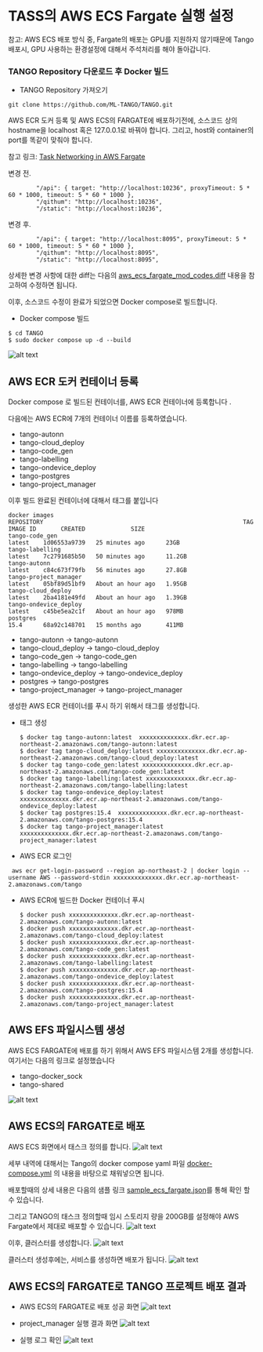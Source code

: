 # TASS의 AWS ECS Fargate 실행 설정

참고: AWS ECS 배포 방식 중, Fargate의 배포는 GPU를 지원하지 않기때문에
Tango 배포시, GPU 사용하는 환경설정에 대해서 주석처리를 해야 돌아갑니다.

### TANGO Repository 다운로드 후 Docker 빌드

* TANGO Repository 가져오기
```shell
git clone https://github.com/ML-TANGO/TANGO.git
```


AWS ECR 도커 등록 및 AWS ECS의 FARGATE에 배포하기전에, 소스코드 상의 hostname을 localhost 혹은 127.0.0.1로 바꿔야 합니다.
그리고, host와 container의 port를 똑같이 맞춰야 합니다.

참고 링크: 
[Task Networking in AWS Fargate](https://aws.amazon.com/ko/blogs/compute/task-networking-in-aws-fargate/)

변경 전.
```shell
        "/api": { target: "http://localhost:10236", proxyTimeout: 5 * 60 * 1000, timeout: 5 * 60 * 1000 },
        "/qithum": "http://localhost:10236",
        "/static": "http://localhost:10236",
```
변경 후.
```shell
        "/api": { target: "http://localhost:8095", proxyTimeout: 5 * 60 * 1000, timeout: 5 * 60 * 1000 },
        "/qithum": "http://localhost:8095",
        "/static": "http://localhost:8095",
```

상세한 변경 사항에 대한 diff는 다음의 [aws_ecs_fargate_mod_codes.diff](aws_ecs_fargate_mod_codes.diff) 내용을 참고하여 수정하면 됩니다.

이후, 소스코드 수정이 완료가 되었으면 Docker compose로 빌드합니다.

* Docker compose 빌드
```shell
$ cd TANGO
$ sudo docker compose up -d --build
```
![alt text](docker_compose_build_result.png)


## AWS ECR 도커 컨테이너 등록
Docker compose 로 빌드된 컨테이너를, AWS ECR 컨테이너에 등록합니다 .

다음에는 AWS ECR에 7개의 컨테이너 이름를 등록하였습니다.
* tango-autonn
* tango-cloud_deploy
* tango-code_gen
* tango-labelling
* tango-ondevice_deploy
* tango-postgres
* tango-project_manager

이후 빌드 완료된 컨테이너에 대해서 태그를 붙입니다 
```shell
docker images
REPOSITORY                                                         TAG       IMAGE ID       CREATED             SIZE
tango-code_gen                                                     latest    1d06553a9739   25 minutes ago      23GB
tango-labelling                                                    latest    7c2791685b50   50 minutes ago      11.2GB
tango-autonn                                                       latest    c84c673f79fb   56 minutes ago      27.8GB
tango-project_manager                                              latest    05bf89d51bf9   About an hour ago   1.95GB
tango-cloud_deploy                                                 latest    2ba4181e49fd   About an hour ago   1.39GB
tango-ondevice_deploy                                              latest    c45be5ea2c1f   About an hour ago   978MB
postgres                                                           15.4      68a92c148701   15 months ago       411MB
```

* tango-autonn  -> tango-autonn
* tango-cloud_deploy -> tango-cloud_deploy
* tango-code_gen -> tango-code_gen
* tango-labelling -> tango-labelling
* tango-ondevice_deploy -> tango-ondevice_deploy
* postgres -> tango-postgres
* tango-project_manager -> tango-project_manager


생성한 AWS ECR 컨테이너를 푸시 하기 위해서 태그를 생성합니다.
* 태그 생성
  ```shell
  $ docker tag tango-autonn:latest  xxxxxxxxxxxxxx.dkr.ecr.ap-northeast-2.amazonaws.com/tango-autonn:latest
  $ docker tag tango-cloud_deploy:latest xxxxxxxxxxxxxx.dkr.ecr.ap-northeast-2.amazonaws.com/tango-cloud_deploy:latest
  $ docker tag tango-code_gen:latest xxxxxxxxxxxxxx.dkr.ecr.ap-northeast-2.amazonaws.com/tango-code_gen:latest
  $ docker tag tango-labelling:latest xxxxxxxxxxxxxx.dkr.ecr.ap-northeast-2.amazonaws.com/tango-labelling:latest
  $ docker tag tango-ondevice_deploy:latest  xxxxxxxxxxxxxx.dkr.ecr.ap-northeast-2.amazonaws.com/tango-ondevice_deploy:latest
  $ docker tag postgres:15.4  xxxxxxxxxxxxxx.dkr.ecr.ap-northeast-2.amazonaws.com/tango-postgres:15.4
  $ docker tag tango-project_manager:latest  xxxxxxxxxxxxxx.dkr.ecr.ap-northeast-2.amazonaws.com/tango-project_manager:latest
  ```

* AWS ECR 로그인
```shell
 aws ecr get-login-password --region ap-northeast-2 | docker login --username AWS --password-stdin xxxxxxxxxxxxxx.dkr.ecr.ap-northeast-2.amazonaws.com/tango
```
  
* AWS ECR에 빌드한 Docker 컨테이너 푸시
  ```shell
  $ docker push xxxxxxxxxxxxxx.dkr.ecr.ap-northeast-2.amazonaws.com/tango-autonn:latest
  $ docker push xxxxxxxxxxxxxx.dkr.ecr.ap-northeast-2.amazonaws.com/tango-cloud_deploy:latest
  $ docker push xxxxxxxxxxxxxx.dkr.ecr.ap-northeast-2.amazonaws.com/tango-code_gen:latest
  $ docker push xxxxxxxxxxxxxx.dkr.ecr.ap-northeast-2.amazonaws.com/tango-labelling:latest 
  $ docker push xxxxxxxxxxxxxx.dkr.ecr.ap-northeast-2.amazonaws.com/tango-ondevice_deploy:latest
  $ docker push xxxxxxxxxxxxxx.dkr.ecr.ap-northeast-2.amazonaws.com/tango-postgres:15.4
  $ docker push xxxxxxxxxxxxxx.dkr.ecr.ap-northeast-2.amazonaws.com/tango-project_manager:latest
  ```


## AWS EFS 파일시스템 생성
  AWS ECS FARGATE에 배포를 하기 위해서 AWS EFS 파일시스템 2개를 생성합니다. 여기서는 다음의 링크로 설정했습니다
   * tango-docker_sock
   * tango-shared

  ![alt text](tango_aws_efs.png)


## AWS ECS의 FARGATE로 배포
AWS ECS 화면에서 태스크 정의를 합니다.
![alt text](tango_aws_ecs_new_task_definition.png)

세부 내역에 대해서는 Tango의 docker compose yaml 파일
[docker-compose.yml](https://github.com/ML-TANGO/TANGO/blob/main/docker-compose.yml) 의 내용을 바탕으로 채워넣으면 됩니다.

배포할때의 상세 내용은 다음의 샘플 링크 [sample_ecs_fargate.json](./sample_ecs_fargate.json)를 통해 확인 할 수 있습니다.

그리고 TANGO의 태스크 정의할때 임시 스토리지 량을 200GB를 설정해야 AWS Fargate에서 제대로 배포할 수 있습니다. 
![alt text](tango_aws_ecs_new_task_storage_definition.png)

이후, 클러스터를 생성합니다.
![alt text](tango_aws_ecs_new_cluster_definition.png)

클러스터 생성후에는, 서비스를 생성하면 배포가 됩니다.
![alt text](tango_aws_ecs_new_cluster_service_definition.png)

## AWS ECS의 FARGATE로 TANGO 프로젝트 배포 결과 
* AWS ECS의 FARGATE로 배포 성공 화면
![alt text](tango_aws_ecs_deploy.png)

* project_manager 실행 결과 화면
 ![alt text](tango_aws_ecs_project_manager_page_login.png)

* 실행 로그 확인 
 ![alt text](tango_aws_ecs_project_manager_log.png)